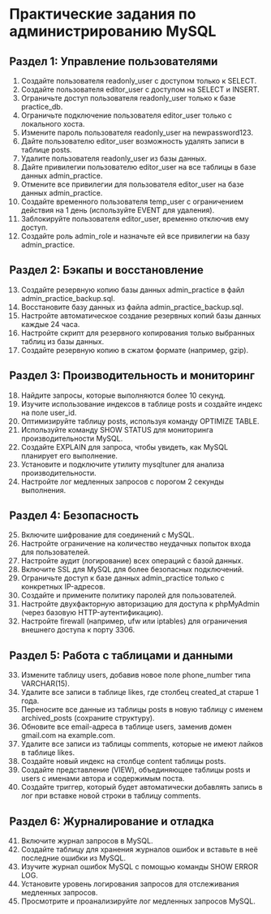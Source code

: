 # Практические задания по администрированию MySQL

## Раздел 1: Управление пользователями
1. Создайте пользователя readonly_user с доступом только к SELECT.
2. Создайте пользователя editor_user с доступом на SELECT и INSERT.
3. Ограничьте доступ пользователя readonly_user только к базе practice_db.
4. Ограничьте подключение пользователя editor_user только с локального хоста.
5. Измените пароль пользователя readonly_user на newpassword123.
6. Дайте пользователю editor_user возможность удалять записи в таблице posts.
7. Удалите пользователя readonly_user из базы данных.
8. Дайте привилегии пользователю editor_user на все таблицы в базе данных admin_practice.
9. Отмените все привилегии для пользователя editor_user на базе данных admin_practice.
10. Создайте временного пользователя temp_user с ограничением действия на 1 день (используйте EVENT для удаления).
11. Заблокируйте пользователя editor_user, временно отключив ему доступ.
12. Создайте роль admin_role и назначьте ей все привилегии на базу admin_practice.

## Раздел 2: Бэкапы и восстановление
13. Создайте резервную копию базы данных admin_practice в файл admin_practice_backup.sql.
14. Восстановите базу данных из файла admin_practice_backup.sql.
15. Настройте автоматическое создание резервных копий базы данных каждые 24 часа.
16. Настройте скрипт для резервного копирования только выбранных таблиц из базы данных.
17. Создайте резервную копию в сжатом формате (например, gzip).

## Раздел 3: Производительность и мониторинг
18. Найдите запросы, которые выполняются более 10 секунд.
19. Изучите использование индексов в таблице posts и создайте индекс на поле user_id.
20. Оптимизируйте таблицу posts, используя команду OPTIMIZE TABLE.
21. Используйте команду SHOW STATUS для мониторинга производительности MySQL.
22. Создайте EXPLAIN для запроса, чтобы увидеть, как MySQL планирует его выполнение.
23. Установите и подключите утилиту mysqltuner для анализа производительности.
24. Настройте лог медленных запросов с порогом 2 секунды выполнения.

## Раздел 4: Безопасность
25. Включите шифрование для соединений с MySQL.
26. Настройте ограничение на количество неудачных попыток входа для пользователей.
27. Настройте аудит (логирование) всех операций с базой данных.
28. Включите SSL для MySQL для более безопасных подключений.
29. Ограничьте доступ к базе данных admin_practice только с конкретных IP-адресов.
30. Создайте и примените политику паролей для пользователей.
31. Настройте двухфакторную авторизацию для доступа к phpMyAdmin (через базовую HTTP-аутентификацию).
32. Настройте firewall (например, ufw или iptables) для ограничения внешнего доступа к порту 3306.

## Раздел 5: Работа с таблицами и данными
33. Измените таблицу users, добавив новое поле phone_number типа VARCHAR(15).
34. Удалите все записи в таблице likes, где столбец created_at старше 1 года.
35. Переносите все данные из таблицы posts в новую таблицу с именем archived_posts (сохраните структуру).
36. Обновите все email-адреса в таблице users, заменив домен gmail.com на example.com.
37. Удалите все записи из таблицы comments, которые не имеют лайков в таблице likes.
38. Создайте новый индекс на столбце content таблицы posts.
39. Создайте представление (VIEW), объединяющее таблицы posts и users с именами автора и содержимым поста.
40. Создайте триггер, который будет автоматически добавлять запись в лог при вставке новой строки в таблицу comments.

## Раздел 6: Журналирование и отладка
41. Включите журнал запросов в MySQL.
42. Создайте таблицу для хранения журналов ошибок и вставьте в неё последние ошибки из MySQL.
43. Изучите журнал ошибок MySQL с помощью команды SHOW ERROR LOG.
44. Установите уровень логирования запросов для отслеживания медленных запросов.
45. Просмотрите и проанализируйте лог медленных запросов MySQL.
